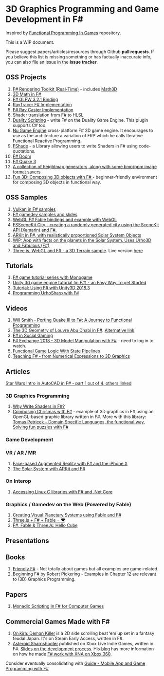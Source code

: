# 3D Graphics Programming and Game Development in F#

Inspired by [Functional Programming In Games](https://github.com/Andrea/FunctionalProgrammingInGames) repository.

This is a WIP document.

Please suggest papers/articles/resources through Github **pull requests**. If you believe this list is missing something or has factually inaccurate info, you can also file an issue in the **issue tracker**.

## OSS Projects
1. [F# Rendering Toolkit (Real-Time)](https://github.com/eloraiby/FsRTK/) - includes [Math3D](https://github.com/eloraiby/FsRTK/tree/master/FsRTK.Math3D)
2. [3D Math in F#](https://github.com/fsprojects/FsMath3D)
3. [F# GLFW 3.2.1 Binding](https://github.com/fsprojects/FsGlfw3)
4. [RayTracer F# Implementation](https://bitbucket.org/thedo666/raytracer/src/ad54e0b194b89547e7eeada119ac6a253b80a82b/RaytracerFSharp/?at=default)
5. [F# Ray Caster Implementation](https://github.com/ChrisPritchard/tiny-ray-caster)
6. [Shader translation from F# to HLSL](https://github.com/rookboom/SharpShaders)
7. [Duality Scripting](https://github.com/BraveSirAndrew/DualityScripting) - write F# on the Duality Game Engine. This plugin supports C# too.
8. [Nu Game Engine](https://github.com/bryanedds/FPWorks) cross-platform F# 2D game engine. It encourages to use as the architecture a variation of FRP which he calls Iterative Functional Reactive Programming.
9. [FShade](https://github.com/krauthaufen/FShade) - a Library allowing users to write Shaders in F# using code-quotations.
10. [F# Doom](https://github.com/TIHan/NewFoom)
11. [F# Quake 3](https://github.com/TIHan/FQuake3)
12. [A collection of heightmap generators, along with some bmp/ppm image format savers](https://github.com/ChrisPritchard/Heightmaps)
13. [Fun 3D: Composing 3D objects with F# ](https://github.com/tpetricek/Fun3D) - beginner-friendly environment for composing 3D objects in functional way.


## OSS Samples
1. [Vulkan in F# samples](https://github.com/realvictorprm/FSharpVulkanSamples)
2. [F# gamedev samples and slides](https://archive.codeplex.com/?p=fsharpgamedev)
3. [WebGL F# Fable bindings and example with WebGL](https://github.com/davidtme/Fable-WebGL/blob/master/GameWorldRenderer.fs)
4. [FSSceneKit City - creating a randomly generated city using the SceneKit API (Xamarin) and F#.](https://developer.xamarin.com/samples/monotouch/ios8/FSSceneKit/)
5. [ARKit in F#, with realistically proportioned Solar System Objects](https://github.com/lobrien/Orrery)
6. [WIP: App with facts on the planets in the Solar System. Uses Urho3D and Fabulous (F#)](https://github.com/TimLariviere/ElmishPlanets)
7. [Three.js, WebGL and F# - a 3D Terrain sample](https://github.com/fable-compiler/samples-browser/blob/master/src/webgl-terrain/App.fs). Live version [here](https://fable.io/samples-browser/webgl-terrain/)

## Tutorials 
1. [F# game tutorial series with Monogame](http://bruinbrown.wordpress.com/f-game-tutorial-series/)
2. [Unity 3d game engine tutorial (in F#) - an Easy Way To get Started](https://github.com/Thorium/Roll-a-ball-FSharp)
3. [Tutorial: Using F# with Unity3D 2018.3](https://jacksondunstan.com/articles/5058)
4. [Programming UrhoSharp with F#](https://docs.microsoft.com/en-us/xamarin/graphics-games/urhosharp/fsharp)

## Videos
1. [Will Smith - Porting Quake III to F#: A Journey to Functional Programming](https://vimeo.com/97530815)
2. [The 3D Geometry of Louvre Abu Dhabi in F#](https://channel9.msdn.com/Events/FSharp-Events/fsharpConf-2016/The-3D-Geometry-of-Louvre-Abu-Dhabi). [Alternative link](https://vimeo.com/291056935)
3. [F# in Social Gaming](https://www.youtube.com/watch?v=ZMfqNfAGZHg)
4. [F# Exchange 2018 - 3D Model Manipulation with F#](https://skillsmatter.com/skillscasts/11603-3d-model-manipulation-with-f-sharp) - need to log in to watch.
5. [Functional Game Logic With State Pipelines](https://www.youtube.com/watch?v=PFWYwr7Hhhg)
6. [Teaching F# - from Numerical Expressions to 3D Graphics](http://fpish.net/course/32)

## Articles
[Star Wars Intro in AutoCAD in F# - part 1 out of 4, others linked](https://through-the-interface.typepad.com/through_the_interface/2015/01/recreating-the-star-wars-opening-crawl-in-autocad-using-f-part-1.html)

### 3D Graphics Programming
1. [Why Write Shaders in F#?](https://github.com/rookboom/SharpShaders/wiki/Why-write-shaders-in-FSharp%3F)
2. [Composing Chrismas with F#](http://tomasp.net/blog/2014/composing-christmas/) - example of 3D graphics in F# using an OpenGL-based graphic library written in F#. More with this library: [Tomas Petricek - Domain Specific Languages, the functional way](https://vimeo.com/97315970), [Solving fun puzzles with F#](http://tomasp.net/blog/2014/puzzling-fsharp/index.html)

### Game Development

### VR / AR / MR
1. [Face-based Augmented Reality with F# and the iPhone X](http://www.knowing.net/index.php/2017/12/28/fun-ny-faces-face-based-augmented-reality-with-f-and-the-iphone-x/)
2. [The Solar System with ARKit and F#](https://devblogs.microsoft.com/xamarin/the-solar-system-with-arkit-and-f/)


### On Interop
1. [Accessing Linux C libraries with F# and .Net Core](http://hamstr.net/f%23/2016/12/16/Accessing-Linux-C-libraries-with-F-and-.Net-Core/)

### Graphics / Gamedev on the Web (Powered by Fable)
1. [Creating Visual Planetary Systems using Fable and F#](https://medium.com/@mukund.sharma92/creating-visual-planetary-systems-using-fable-and-f-de23415ca6f7)
2. [Three.js + F# + Fable = ❤](https://medium.com/@volhasamusik/three-js-f-fable-3a177085f34f)
3. [F#, Fable & ThreeJs: Hello Cube](http://www.progletariat.com/blog/2017/06-22-fable-threejs-hello/index.html)


## Presentations


## Books
1. [Friendly F#](http://www.amazon.com/Friendly-Fun-game-programming-Book-ebook/dp/B005HHYIWC) - Not totally about games but all examples are game-related.
2. [Beginning F# by Robert Pickering](https://www.amazon.com/Beginning-F-Experts-Voice-NET/dp/1430223898) - Examples in Chapter 12 are relevant to (3D) Graphics Programming.

## Papers
1. [Monadic Scripting in F# for Computer Games](http://www.dsi.unive.it/~orsini/documenti/MonadicScripting2.pdf)

## Commercial Games Made with F#
1. [Onikira: Demon Killer](http://www.digitalfurnacegames.com/) is a 2D side scrolling beat ‘em up set in a fantasy feudal Japan. It's on Steam Early Access, written in F#.
2. [Asteroid Sharpshooter](http://marketplace.xbox.com/en-US/Product/Asteroid-Sharpshooter/66acd000-77fe-1000-9115-d80258550797) published on Xbox Live Indie Games, written in F#. [Slides on the development process](https://docs.google.com/presentation/d/1teGhBf-m7qRkMzsbCKvRcIEo-QLwdK9w8VOEWqu1qWQ/edit#slide=id.p). His [blog](http://sharp-gamedev.blogspot.co.uk/2011/03/asteroid-sharpshooter-post-mortem.html) has more information on how he made [F# work with XNA on Xbox 360](http://sharp-gamedev.blogspot.co.uk/search/label/xna).


Consider eventually consolidating with [Guide - Mobile App and Game Programming with F#](https://fsharp.org/guides/apps-and-games/)

